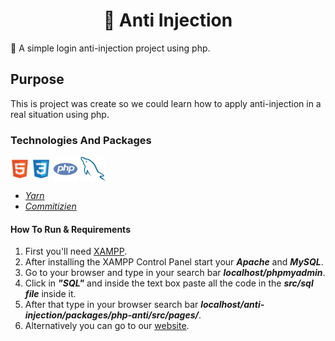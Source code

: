 <h1 align="center">💉 Anti Injection</h1>
💉 A simple login anti-injection project using php.

<h2>Purpose</h2>
This is project was create so we could learn how to apply anti-injection in a real situation using php. 

<h3>Technologies And Packages</h3>
<div style="display: inline"> 
   <a target="_blank" href="https://developer.mozilla.org/en-US/docs/Glossary/HTML5"><img align="center" alt="HTML5" height="30" width="30" src="https://raw.githubusercontent.com/devicons/devicon/master/icons/html5/html5-original.svg"></a>
   <a target="_blank" href="https://developer.mozilla.org/en-US/docs/Web/CSS"><img align="center" alt="CSS3" height="30" width="30" src="https://raw.githubusercontent.com/devicons/devicon/master/icons/css3/css3-original.svg"></a>
   <a target="_blank" href="https://www.php.net/"><img align="center" alt="PHP" height="40" width="40" src="https://raw.githubusercontent.com/devicons/devicon/master/icons/php/php-plain.svg"></a>
   <a target="_blank" href="https://www.mysql.com/"><img align="center" alt="MySQL" height="40" width="40" src="https://raw.githubusercontent.com/devicons/devicon/master/icons/mysql/mysql-original.svg"></a>
</div>
<br>
<ul>
 <li><a target="_blank" href="https://yarnpkg.com/"><i>Yarn</i></a></li>
   
 <li><a target="_blank" href="https://github.com/commitizen/cz-cli"><i>Commitizien</i></a></li>
</ul>

<h4>How To Run & Requirements</h4>
<ol>
 <li>First you'll need <a target="_blank" href="https://www.apachefriends.org/download.html">XAMPP</a>.</li>
 <li>After installing the XAMPP Control Panel start your <i><strong>Apache</strong></i> and <i><strong>MySQL</strong></i>.</li>
 <li>Go to your browser and type in your search bar <i><strong>localhost/phpmyadmin</strong></i>.</li>
 <li>Click in <i><strong>"SQL"</strong></i> and inside the text box paste all the code in the <i><strong>src/sql file</strong></i> inside it.</li>
 <li>After that type in your browser search bar <i><strong>localhost/anti-injection/packages/php-anti/src/pages/</strong></i>.</li>
 <li>Alternatively you can go to our <a href="https://thitorinjection.000webhostapp.com/">website</a>.</li>
</ol>

